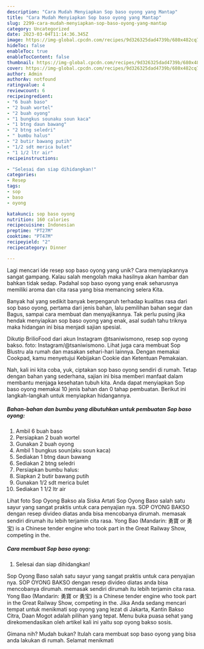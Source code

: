 ```yaml
---
description: "Cara Mudah Menyiapkan Sop baso oyong yang Mantap"
title: "Cara Mudah Menyiapkan Sop baso oyong yang Mantap"
slug: 2299-cara-mudah-menyiapkan-sop-baso-oyong-yang-mantap
category: Uncategorized
date: 2023-03-04T11:14:36.345Z
image: https://img-global.cpcdn.com/recipes/9d326325dad4739b/680x482cq70/sop-baso-oyong-foto-resep-utama.jpg
hideToc: false
enableToc: true
enableTocContent: false
thumbnail: https://img-global.cpcdn.com/recipes/9d326325dad4739b/680x482cq70/sop-baso-oyong-foto-resep-utama.jpg
cover: https://img-global.cpcdn.com/recipes/9d326325dad4739b/680x482cq70/sop-baso-oyong-foto-resep-utama.jpg
author: Admin
authorAv: notfound
ratingvalue: 4
reviewcount: 6
recipeingredient:
- "6 buah baso"
- "2 buah wortel"
- "2 buah oyong"
- "1 bungkus sounaku soun kaca"
- "1 btng daun bawang"
- "2 btng seledri"
- " bumbu halus"
- "2 butir bawang putih"
- "1/2 sdt merica bulet"
- "1 1/2 ltr air"
recipeinstructions:

- "Selesai dan siap dihidangkan!"
categories:
- Resep
tags:
- sop
- baso
- oyong

katakunci: sop baso oyong 
nutrition: 160 calories
recipecuisine: Indonesian
preptime: "PT27M"
cooktime: "PT47M"
recipeyield: "2"
recipecategory: Dinner

---
```





Lagi mencari ide resep sop baso oyong yang unik? Cara menyiapkannya sangat gampang. Kalau salah mengolah maka hasilnya akan hambar dan bahkan tidak sedap. Padahal sop baso oyong yang enak seharusnya memiliki aroma dan cita rasa yang bisa memancing selera Kita.





Banyak hal yang sedikit banyak berpengaruh terhadap kualitas rasa dari sop baso oyong, pertama dari jenis bahan, lalu pemilihan bahan segar dan Bagus, sampai cara membuat dan menyajikannya. Tak perlu pusing jika hendak menyiapkan sop baso oyong yang enak,      asal sudah tahu triknya maka hidangan ini bisa menjadi sajian spesial.














Dikutip BrilioFood dari akun Instagram @tsaniwismono, resep sop oyong bakso. foto: Instagram/@tsaniwismono. Lihat juga cara membuat Sop Blustru ala rumah dan masakan sehari-hari lainnya. Dengan memakai Cookpad, kamu menyetujui Kebijakan Cookie dan Ketentuan Pemakaian.






Nah, kali ini kita coba, yuk, ciptakan sop baso oyong sendiri di rumah. Tetap dengan bahan yang sederhana, sajian ini bisa memberi manfaat dalam membantu menjaga kesehatan tubuh kita. Anda dapat menyiapkan Sop baso oyong memakai 10 jenis bahan dan 0 tahap pembuatan. Berikut ini langkah-langkah untuk menyiapkan hidangannya.

<!--inarticleads1-->

##### Bahan-bahan dan bumbu yang dibutuhkan untuk pembuatan Sop baso oyong:

1. Ambil 6 buah baso
1. Persiapkan 2 buah wortel
1. Gunakan 2 buah oyong
1. Ambil 1 bungkus soun(aku soun kaca)
1. Sediakan 1 btng daun bawang
1. Sediakan 2 btng seledri
1. Persiapkan  bumbu halus:
1. Siapkan 2 butir bawang putih
1. Gunakan 1/2 sdt merica bulet
1. Sediakan 1 1/2 ltr air


Lihat foto Sop Oyong Bakso ala Siska Artati Sop Oyong Baso salah satu sayur yang sangat praktis untuk cara penyajian nya. SOP OYONG BAKSO dengan resep divideo diatas anda bisa mencobanya dirumah. memasak sendiri dirumah itu lebih terjamin cita rasa. Yong Bao (Mandarin: 勇寶 or 勇宝) is a Chinese tender engine who took part in the Great Railway Show, competing in the. 

<!--inarticleads2-->

##### Cara membuat Sop baso oyong:


1. Selesai dan siap dihidangkan!

Sop Oyong Baso salah satu sayur yang sangat praktis untuk cara penyajian nya. SOP OYONG BAKSO dengan resep divideo diatas anda bisa mencobanya dirumah. memasak sendiri dirumah itu lebih terjamin cita rasa. Yong Bao (Mandarin: 勇寶 or 勇宝) is a Chinese tender engine who took part in the Great Railway Show, competing in the. Jika Anda sedang mencari tempat untuk menikmati sop oyong yang lezat di Jakarta, Kantin Bakso Citra, Daan Mogot adalah pilihan yang tepat. Menu buka puasa sehat yang direkomendasikan oleh artikel kali ini yaitu sop oyong bakso sosis. 

Gimana nih? Mudah bukan? Itulah cara membuat sop baso oyong yang bisa anda lakukan di rumah. Selamat menikmati
